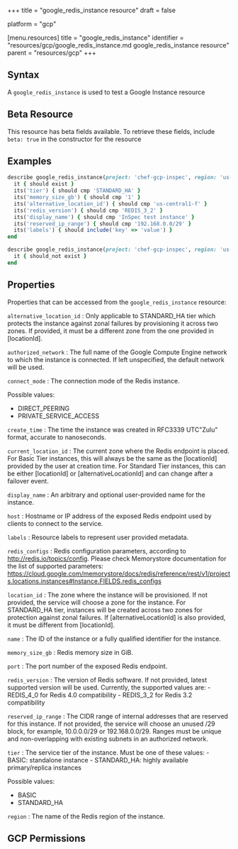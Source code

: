 +++
title = "google_redis_instance resource"
draft = false

platform = "gcp"

[menu.resources]
    title = "google_redis_instance"
    identifier = "resources/gcp/google_redis_instance.md google_redis_instance resource"
    parent = "resources/gcp"
+++

## Syntax

A `google_redis_instance` is used to test a Google Instance resource

## Beta Resource

This resource has beta fields available. To retrieve these fields, include `beta: true` in the constructor for the resource

## Examples

```ruby
describe google_redis_instance(project: 'chef-gcp-inspec', region: 'us-central1', name: 'my-redis-cache') do
  it { should exist }
  its('tier') { should cmp 'STANDARD_HA' }
  its('memory_size_gb') { should cmp '1' }
  its('alternative_location_id') { should cmp 'us-central1-f' }
  its('redis_version') { should cmp 'REDIS_3_2' }
  its('display_name') { should cmp 'InSpec test instance' }
  its('reserved_ip_range') { should cmp '192.168.0.0/29' }
  its('labels') { should include('key' => 'value') }
end

describe google_redis_instance(project: 'chef-gcp-inspec', region: 'us-central1', name: 'nonexistent') do
  it { should_not exist }
end
```

## Properties

Properties that can be accessed from the `google_redis_instance` resource:

`alternative_location_id`
: Only applicable to STANDARD_HA tier which protects the instance against zonal failures by provisioning it across two zones. If provided, it must be a different zone from the one provided in [locationId].

`authorized_network`
: The full name of the Google Compute Engine network to which the instance is connected. If left unspecified, the default network will be used.

`connect_mode`
: The connection mode of the Redis instance.

  Possible values:

  - DIRECT_PEERING
  - PRIVATE_SERVICE_ACCESS


`create_time`
: The time the instance was created in RFC3339 UTC"Zulu" format, accurate to nanoseconds.

`current_location_id`
: The current zone where the Redis endpoint is placed. For Basic Tier instances, this will always be the same as the [locationId] provided by the user at creation time. For Standard Tier instances, this can be either [locationId] or [alternativeLocationId] and can change after a failover event.

`display_name`
: An arbitrary and optional user-provided name for the instance.

`host`
: Hostname or IP address of the exposed Redis endpoint used by clients to connect to the service.

`labels`
: Resource labels to represent user provided metadata.

`redis_configs`
: Redis configuration parameters, according to http://redis.io/topics/config. Please check Memorystore documentation for the list of supported parameters: https://cloud.google.com/memorystore/docs/redis/reference/rest/v1/projects.locations.instances#Instance.FIELDS.redis_configs

`location_id`
: The zone where the instance will be provisioned. If not provided, the service will choose a zone for the instance. For STANDARD_HA tier, instances will be created across two zones for protection against zonal failures. If [alternativeLocationId] is also provided, it must be different from [locationId].

`name`
: The ID of the instance or a fully qualified identifier for the instance.

`memory_size_gb`
: Redis memory size in GiB.

`port`
: The port number of the exposed Redis endpoint.

`redis_version`
: The version of Redis software. If not provided, latest supported version will be used. Currently, the supported values are: - REDIS_4_0 for Redis 4.0 compatibility - REDIS_3_2 for Redis 3.2 compatibility

`reserved_ip_range`
: The CIDR range of internal addresses that are reserved for this instance. If not provided, the service will choose an unused /29 block, for example, 10.0.0.0/29 or 192.168.0.0/29. Ranges must be unique and non-overlapping with existing subnets in an authorized network.

`tier`
: The service tier of the instance. Must be one of these values: - BASIC: standalone instance - STANDARD_HA: highly available primary/replica instances

  Possible values:

  - BASIC
  - STANDARD_HA


`region`
: The name of the Redis region of the instance.

## GCP Permissions
